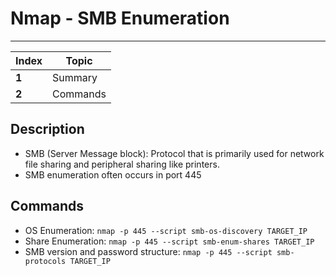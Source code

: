 # Nmap - SMB Enumeration
___
Index | Topic
--- | ---
**1** | Summary
**2** | Commands

## Description

- SMB (Server Message block): Protocol that is primarily used for network file sharing and peripheral sharing like printers.
- SMB enumeration often occurs in port 445

## Commands

- OS Enumeration: `nmap -p 445 --script smb-os-discovery TARGET_IP`
- Share Enumeration: `nmap -p 445 --script smb-enum-shares TARGET_IP`
- SMB version and password structure: `nmap -p 445 --script smb-protocols TARGET_IP`